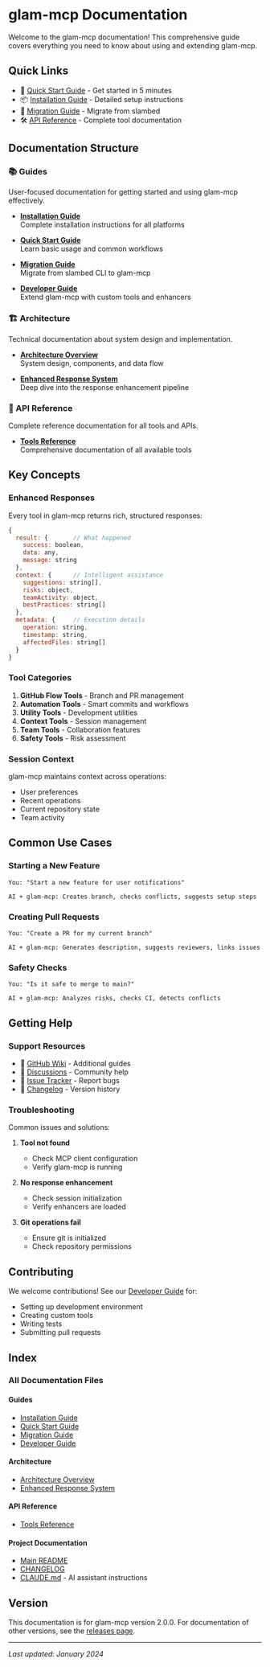 # glam-mcp Documentation

Welcome to the glam-mcp documentation! This comprehensive guide covers everything you need to know about using and extending glam-mcp.

## Quick Links

- 🚀 [Quick Start Guide](./guides/quick-start.md) - Get started in 5 minutes
- 📦 [Installation Guide](./guides/installation.md) - Detailed setup instructions
- 🔄 [Migration Guide](./guides/migration-guide.md) - Migrate from slambed
- 🛠️ [API Reference](./api/tools-reference.md) - Complete tool documentation

## Documentation Structure

### 📚 Guides

User-focused documentation for getting started and using glam-mcp effectively.

- **[Installation Guide](./guides/installation.md)**  
  Complete installation instructions for all platforms
  
- **[Quick Start Guide](./guides/quick-start.md)**  
  Learn basic usage and common workflows

- **[Migration Guide](./guides/migration-guide.md)**  
  Migrate from slambed CLI to glam-mcp

- **[Developer Guide](./guides/developer-guide.md)**  
  Extend glam-mcp with custom tools and enhancers

### 🏗️ Architecture

Technical documentation about system design and implementation.

- **[Architecture Overview](./architecture/overview.md)**  
  System design, components, and data flow

- **[Enhanced Response System](./architecture/enhanced-response.md)**  
  Deep dive into the response enhancement pipeline

### 🔧 API Reference

Complete reference documentation for all tools and APIs.

- **[Tools Reference](./api/tools-reference.md)**  
  Comprehensive documentation of all available tools

## Key Concepts

### Enhanced Responses

Every tool in glam-mcp returns rich, structured responses:

```javascript
{
  result: {       // What happened
    success: boolean,
    data: any,
    message: string
  },
  context: {      // Intelligent assistance
    suggestions: string[],
    risks: object,
    teamActivity: object,
    bestPractices: string[]
  },
  metadata: {     // Execution details
    operation: string,
    timestamp: string,
    affectedFiles: string[]
  }
}
```

### Tool Categories

1. **GitHub Flow Tools** - Branch and PR management
2. **Automation Tools** - Smart commits and workflows
3. **Utility Tools** - Development utilities
4. **Context Tools** - Session management
5. **Team Tools** - Collaboration features
6. **Safety Tools** - Risk assessment

### Session Context

glam-mcp maintains context across operations:
- User preferences
- Recent operations
- Current repository state
- Team activity

## Common Use Cases

### Starting a New Feature

```
You: "Start a new feature for user notifications"

AI + glam-mcp: Creates branch, checks conflicts, suggests setup steps
```

### Creating Pull Requests

```
You: "Create a PR for my current branch"

AI + glam-mcp: Generates description, suggests reviewers, links issues
```

### Safety Checks

```
You: "Is it safe to merge to main?"

AI + glam-mcp: Analyzes risks, checks CI, detects conflicts
```

## Getting Help

### Support Resources

- 📖 [GitHub Wiki](https://github.com/slamb2k/slambed-mcp/wiki) - Additional guides
- 💬 [Discussions](https://github.com/slamb2k/slambed-mcp/discussions) - Community help
- 🐛 [Issue Tracker](https://github.com/slamb2k/slambed-mcp/issues) - Report bugs
- 📝 [Changelog](../CHANGELOG.md) - Version history

### Troubleshooting

Common issues and solutions:

1. **Tool not found**
   - Check MCP client configuration
   - Verify glam-mcp is running

2. **No response enhancement**
   - Check session initialization
   - Verify enhancers are loaded

3. **Git operations fail**
   - Ensure git is initialized
   - Check repository permissions

## Contributing

We welcome contributions! See our [Developer Guide](./guides/developer-guide.md) for:

- Setting up development environment
- Creating custom tools
- Writing tests
- Submitting pull requests

## Index

### All Documentation Files

#### Guides
- [Installation Guide](./guides/installation.md)
- [Quick Start Guide](./guides/quick-start.md)
- [Migration Guide](./guides/migration-guide.md)
- [Developer Guide](./guides/developer-guide.md)

#### Architecture
- [Architecture Overview](./architecture/overview.md)
- [Enhanced Response System](./architecture/enhanced-response.md)

#### API Reference
- [Tools Reference](./api/tools-reference.md)

#### Project Documentation
- [Main README](../README.md)
- [CHANGELOG](../CHANGELOG.md)
- [CLAUDE.md](../CLAUDE.md) - AI assistant instructions

## Version

This documentation is for glam-mcp version 2.0.0. For documentation of other versions, see the [releases page](https://github.com/slamb2k/slambed-mcp/releases).

---

*Last updated: January 2024*